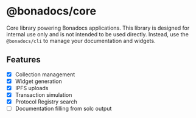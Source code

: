 # @bonadocs/core

Core library powering Bonadocs applications. This library is designed for internal
use only and is not intended to be used directly. Instead, use the `@bonadocs/cli`
to manage your documentation and widgets.

## Features

- [x] Collection management
- [x] Widget generation
- [x] IPFS uploads
- [x] Transaction simulation
- [x] Protocol Registry search
- [ ] Documentation filling from solc output
